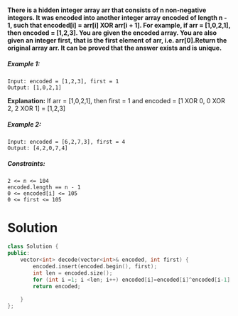 #### There is a hidden integer array arr that consists of n non-negative integers. It was encoded into another integer array encoded of length n - 1, such that encoded[i] = arr[i] XOR arr[i + 1]. For example, if arr = [1,0,2,1], then encoded = [1,2,3]. You are given the encoded array. You are also given an integer first, that is the first element of arr, i.e. arr[0].Return the original array arr. It can be proved that the answer exists and is unique.

##### Example 1:
````
Input: encoded = [1,2,3], first = 1
Output: [1,0,2,1]
````
**Explanation:** If arr = [1,0,2,1], then first = 1 and encoded = [1 XOR 0, 0 XOR 2, 2 XOR 1] = [1,2,3]

##### Example 2:
````
Input: encoded = [6,2,7,3], first = 4
Output: [4,2,0,7,4]
 ````

##### Constraints:
````
2 <= n <= 104
encoded.length == n - 1
0 <= encoded[i] <= 105
0 <= first <= 105
````

# Solution

```cpp
class Solution {
public:
    vector<int> decode(vector<int>& encoded, int first) {
        encoded.insert(encoded.begin(), first); 
        int len = encoded.size(); 
        for (int i =1; i <len; i++) encoded[i]=encoded[i]^encoded[i-1];
        return encoded;
  
    }
};

```
